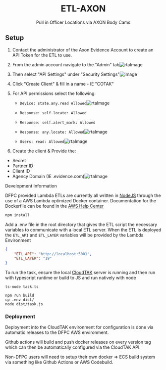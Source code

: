 <h1 align='center'>ETL-AXON</h1>

<p align='center'>Pull in Officer Locations via AXON Body Cams</p>

## Setup

1. Contact the administrator of the Axon Evidence Account to create an API Token for the ETL to use.
2. From the admin account navigate to the "Admin" tab![rtaImage](https://github.com/user-attachments/assets/050ba165-7483-4b27-89d3-734abe623d13)


3. Then select "API Settings" under "Security Settings"![image](https://github.com/user-attachments/assets/f83d665c-aea6-4077-8b2d-ea04105644f7)
4. Click "Create Client" & fill in a name - IE "COTAK"
5. For API permissions select the following:
    - `Device: state.any.read Allowed`![rtaImage](https://github.com/user-attachments/assets/b3869554-9461-49b5-a5c7-a1915f799aeb)

    - `Response: self.locate: Allowed`
    - `Response: self.alert_mark: Allowed`
    - `Response: any.locate: Allowed`![rtaImage](https://github.com/user-attachments/assets/cb494eeb-f031-4fcc-95b0-a5afbc73596d)

    - `Users: read: Allowed`![rtaImage](https://github.com/user-attachments/assets/99584d98-f2ad-4a95-b0ce-fbd311d3c33b)

6. Create the client & Provide the:
- Secret
- Partner ID
- Client ID
- Agency Domain (IE <your-agency>.evidence.com)![rtaImage](https://github.com/user-attachments/assets/10316d45-6ec8-484d-8444-6d028bb1f9e9)


<summary>Development Information</summary>

DFPC provided Lambda ETLs are currently all written in [NodeJS](https://nodejs.org/en) through the use of a AWS Lambda optimized
Docker container. Documentation for the Dockerfile can be found in the [AWS Help Center](https://docs.aws.amazon.com/lambda/latest/dg/images-create.html)

```sh
npm install
```

Add a .env file in the root directory that gives the ETL script the necessary variables to communicate with a local ETL server.
When the ETL is deployed the `ETL_API` and `ETL_LAYER` variables will be provided by the Lambda Environment

```json
{
    "ETL_API": "http://localhost:5001",
    "ETL_LAYER": "19"
}
```

To run the task, ensure the local [CloudTAK](https://github.com/dfpc-coe/CloudTAK/) server is running and then run with typescript runtime
or build to JS and run natively with node

```
ts-node task.ts
```

```
npm run build
cp .env dist/
node dist/task.js
```

### Deployment

Deployment into the CloudTAK environment for configuration is done via automatic releases to the DFPC AWS environment.

Github actions will build and push docker releases on every version tag which can then be automatically configured via the
CloudTAK API.

Non-DFPC users will need to setup their own docker => ECS build system via something like Github Actions or AWS Codebuild.
